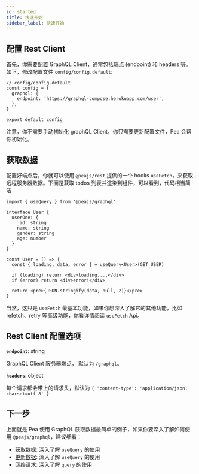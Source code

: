 ```yaml
---
id: started
title: 快速开始
sidebar_label: 快速开始
---
```


## 配置 Rest Client

首先，你需要配置 GraphQL Client，通常包括端点 (endpoint) 和 headers 等。如下，修改配置文件 `config/config.default`:

```tsx
// config/config.default
const config = {
  graphql: {
    endpoint: 'https://graphql-compose.herokuapp.com/user',
  },
}

export default config
```

注意，你不需要手动初始化 graphQL Client，你只需要更新配置文件，Pea 会帮你初始化。

## 获取数据

配置好端点后，你就可以使用 `@peajs/rest` 提供的一个 hooks `useFetch`，来获取远程服务器数据。下面是获取 todos 列表并渲染到组件，可以看到，代码相当简洁：

```tsx
import { useQuery } from '@peajs/graphql'

interface User {
  userOne: {
    _id: string
    name: string
    gender: string
    age: number
  }
}

const User = () => {
  const { loading, data, error } = useQuery<User>(GET_USER)

  if (loading) return <div>loading....</div>
  if (error) return <div>error!</div>

  return <pre>{JSON.stringify(data, null, 2)}</pre>
}
```

当然，这只是 `useFetch` 最基本功能，如果你想深入了解它的其他功能，比如 refetch、retry 等高级功能，你看详情阅读 `useFetch` Api。

## Rest Client 配置选项

**`endpoint`**: string

GraphQL Client 服务器端点， 默认为 `/graphql`。

**`headers`**: object

每个请求都会带上的请求头，默认为 `{ 'content-type': 'application/json; charset=utf-8' }`

## 下一步

上面就是 Pea 使用 GraphQL 获取数据最简单的例子，如果你要深入了解如何使用 `@peajs/graphql`，建议细看：

- [获取数据](/docs/graphql/useQuery): 深入了解 `useQuery` 的使用
- [更新数据](/docs/graphql/useMuate): 深入了解 `useQuery` 的使用
- [网络请求](/docs/graphql/query): 深入了解 `query` 的使用

